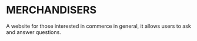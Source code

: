 # MERCHANDISERS
A website for those interested in commerce in general, it allows users to ask and answer questions.
